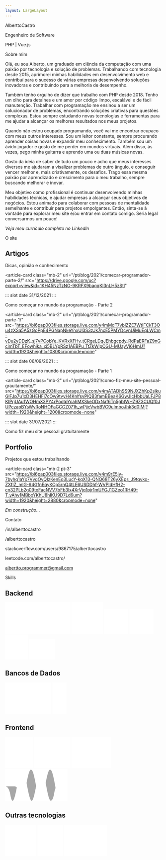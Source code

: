 ```yaml
---
layout: LargeLayout
---
```


<full-page-center background="https://bl6pap003files.storage.live.com/y4mPStY0m22jPlDTFf5zpmLLixTHt-xMD4h2L5ykt_51CKK5WHeqDGoqT_spsDoBSDvKx4xS2a_vzOURjmcssGPKYPnbhPIuQGd5u4gkIQN7RFEr_DpW2l6MFEGckx1dLyjZ540U4jU4niCfzkciO9mRAe5Db0nyy6QcvDlAdHPmHnGXCMiJCyKHDWbDoeW71I_?width=958&height=639&cropmode=none">

<front-title>
<div id="name">

AlberttoCastro

</div>

<div id="subtitle">

Engenheiro de Software

PHP | Vue.js

</div>
</front-title>

</full-page-center>

<full-page-center>

<page-title class="mb-3">

Sobre mim

</page-title>

Olá, eu sou Alberto, um graduado em ciência da computação com uma paixão por tecnologia e solução de problemas. Trabalhando com tecnologia desde 2015, aprimorei minhas habilidades em desenvolvimento web e contribuí para o sucesso de várias empresas desenvolvendo soluções inovadoras e contribuindo para a melhoria de desempenho.

Também tenho orgulho de dizer que trabalho com PHP desde 2018. Tenho um olho para detalhes e um amor por código limpo, escalável e de fácil manutenção. Trabalhar com programação me ensinou a ser um solucionador de problemas, encontrando soluções criativas para questões complexas. Estou sempre estudando novas tecnologias e ferramentas para me ajudar a alcançar os melhores resultados nos meus projetos.

Quando não estou ocupado programando, você vai me encontrar ocupaco com meus outros interesses. Sou um leitor constante, sempre procurando aprender coisas novas e expandir meu conhecimento. Também sou um ávido jogador e gosto de me perder em mundos virtuais. Além disso, às vezes, pego minha guitarra e aprendo uma ou duas músicas novas.

Gosto da ideia de saber de tudo um pouco e acho que meus interesses diversos me ajudaram a visalizar problemas de outro ângulo, e conseguir vencer melhor e, mais criativamente, os desafios. Trago essa mesma paixão por aprendizado e crescimento para o meu trabalho, sempre buscando melhorar e inovar.

Meu objetivo como profissional é continuar desenvolvendo minhas habilidades técnicas, e ajudar empresas a alcançar seus objetivos de negócios. Estou animado para colaborar com pessoas de mentalidade semelhante e contribuir para projetos empolgantes. Então, sinta-se à vontade para explorar meu site e/ou entrar em contato comigo. Seria legal conversarmos um pouco!

<icon-card
  url="https://www.linkedin.com/in/alberttocastro/"
  class="mb-2" 
  :hasIcon="false">

  _Veja meu currículo completo no LinkedIn_

</icon-card>

</full-page-center>

<full-page-center style="background-color: #3E213D">

<page-title class="mb-3">

O site

</page-title>

<div class="subtitle">

## Artigos

Dicas, opinião e conhecimento

</div>

<article-card 
  class="mb-2" 
  url="/pt/blog/2021/comecar-programador-parte-2/"
  src="https://drive.google.com/uc?export=view&id=1KH45NzTzNO-9KRFX9baqqKI3nLH5zStl"
>

::: slot date
31/12/2021
:::

Como começar no mundo da programação - Parte 2

</article-card>

<article-card 
  class="mb-2" 
  url="/pt/blog/2021/comecar-programador-parte-1/"
  src="https://bl6pap003files.storage.live.com/y4mMdT7vbIZZE7WtIFCkT3Ou4zXSa5A5zGoPpE4PGNapNkeYnxUl3S3zJk7ncE5PMYDcynUiMuEqLWCm-vDu2yDDzK_sj7vPCobYe_KVRxXFHv_tCRgeLDqJEhbgcpdy_RdPaERFaZ9nGcimTbT_EFowhika_xj5BLYpRSz1AEBPu_TtZkWlpCGU-MUayVj6HmU?width=1920&height=1080&cropmode=none"
>

::: slot date
06/09/2021
:::

Como começar no mundo da programação - Parte 1

</article-card>

<article-card 
  class="mb-2"
  url="/pt/blog/2021/como-fiz-meu-site-pessoal-grauitamente/"
  src="https://bl6pap003files.storage.live.com/y4mATADhSS9NJXZhKp2slkuGlFJp7u1cD3HEHFi7cOw9tvyH4KnlfsvPlQB3famBBeaK6GwJIcHbbUaLFJP8KIPrjUAu1WOHmX3PY4rPootpYcahMXSkeODxNaf6Tn5gbtWHZ9Z3CUQf0JUPczapBYsWyRoNHOFaGCGZ071h_wPjicVwbBVC9uImboJhk3d0IMj?width=1920&height=1200&cropmode=none"
>

::: slot date
31/07/2021
:::

Como fiz meu site pessoal gratuitamente

</article-card>

<div class="subtitle">

## Portfolio

Projetos que estou trabalhando

</div>

<article-card 
  class="mb-2 pt-3" 
  src="https://bl6pap003files.storage.live.com/y4m9rE5ly-7byhq1aYx7VvgOyQIzKenEo3LucY-kqX13-QNQ68T26yXEps_J9tqvko-ZXfIZ_mIG-94GfnEqyKCp5rnQ4tLE6USDDhf-WVPIdHfH2-cn32PLb2g09toFacNVV7bFb3lx4XrVjq1pjr1mUFGJ1GZeo1RH49-T_yAhy1MBboYKhU8hIKU9D7Ld9um?width=1920&height=2880&cropmode=none"
>


<span> _Em construção..._ </span>


</article-card>

</full-page-center>

<full-page-center>

<page-title class="my-5">

Contato

</page-title>

<contact url="https://www.linkedin.com/in/alberttocastro/" class="my-5" icon="../linkedin_icon.svg">

/in/alberttocastro

</contact>

<contact url="https://github.com/alberttocastro" class="my-5" icon="../github_icon.svg">

/alberttocastro

</contact>

<contact url="https://stackoverflow.com/users/9867175/alberttocastro" class="my-5" icon="../stackoverflow.svg" >

stackoverflow.com/users/9867175/alberttocastro

</contact>

<contact url="https://leetcode.com/alberttocastro/" class="my-5" icon="../leetcode.svg" >

leetcode.com/alberttocastro/

</contact>

<contact url="mailto:albertto.programmer@gmail.com" class="my-5" icon="../email_icon.svg" >

albertto.programmer@gmail.com

</contact>

</full-page-center>

<full-page-center>

<page-title class="my-5">

Skills

</page-title>

<span class="text-white">

## Backend

</span>

<skills class="mb-4">

  <img src="../.vuepress/public/icons/php.svg" />
  <img src="../.vuepress/public/icons/javascript.svg" />

</skills>

<skills class="mb-4">

  <img src="../.vuepress/public/icons/laravel.svg" />
  <img src="../.vuepress/public/icons/wordpress.svg" />
  <img src="../.vuepress/public/icons/nodejs.svg" />
  <img src="../.vuepress/public/icons/Ex_press.svg" />

</skills>

<span class="text-white">

## Bancos de Dados

</span>

<skills class="mb-4">

  <img src="../.vuepress/public/icons/mysql.svg" />
  <img src="../.vuepress/public/icons/mongodb.svg" />

</skills>

<span class="text-white">

## Frontend

</span>

<skills class="mb-4">

  <img src="../.vuepress/public/icons/css3.svg" />
  <img src="../.vuepress/public/icons/vuejs.svg" />
  <img src="../.vuepress/public/icons/bootstrap.svg" />
  <img src="../.vuepress/public/icons/materialize.svg" />

</skills>

<span class="text-white">

## Outras tecnologias

</span>

<skills class="mb-4">

  <img src="../.vuepress/public/icons/git.svg" />
  <img src="../.vuepress/public/icons/tux.svg" />
  <img src="../.vuepress/public/icons/docker.svg" />

</skills>

</full-page-center>